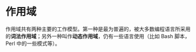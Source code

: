 # 作用域

作用域共有两种主要的工作模型。第一种是最为普遍的，被大多数编程语言所采用的**词法作用域**；另外一种叫作**动态作用域**，仍有一些语言使用（比如 Bash 脚本，Perl 中的一些模式等）。
